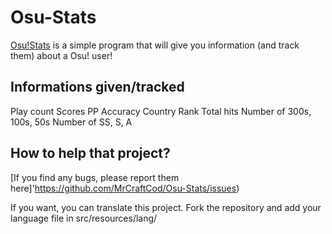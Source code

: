 Osu-Stats
=========

[Osu!Stats](https://osu.ppy.sh/forum/p/3094583) is a simple program that will give you information (and track them) about a Osu! user!

Informations given/tracked
-----------------------
Play count
Scores
PP
Accuracy
Country
Rank
Total hits
Number of 300s, 100s, 50s
Number of SS, S, A

How to help that project?
-----------------------

[If you find any bugs, please report them here]'https://github.com/MrCraftCod/Osu-Stats/issues)

If you want, you can translate this project. Fork the repository and add your language file in src/resources/lang/
